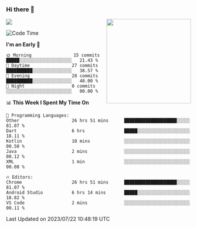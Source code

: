 ### Hi there 👋

![](https://metrics.lecoq.io/itaowu?template=classic&config.timezone=Asia%2FShanghai)
<img align='right' src="https://media.giphy.com/media/M9gbBd9nbDrOTu1Mqx/giphy.gif" width="230">

<!--START_SECTION:waka-->
![Code Time](http://img.shields.io/badge/Code%20Time-282%20hrs%2023%20mins-blue)

**I'm an Early 🐤** 

```text
🌞 Morning                15 commits          █████░░░░░░░░░░░░░░░░░░░░   21.43 % 
🌆 Daytime                27 commits          ██████████░░░░░░░░░░░░░░░   38.57 % 
🌃 Evening                28 commits          ██████████░░░░░░░░░░░░░░░   40.00 % 
🌙 Night                  0 commits           ░░░░░░░░░░░░░░░░░░░░░░░░░   00.00 % 
```


📊 **This Week I Spent My Time On** 

```text
💬 Programming Languages: 
Other                    26 hrs 51 mins      ████████████████████░░░░░   81.07 % 
Dart                     6 hrs               █████░░░░░░░░░░░░░░░░░░░░   18.11 % 
Kotlin                   10 mins             ░░░░░░░░░░░░░░░░░░░░░░░░░   00.50 % 
Java                     2 mins              ░░░░░░░░░░░░░░░░░░░░░░░░░   00.12 % 
XML                      1 min               ░░░░░░░░░░░░░░░░░░░░░░░░░   00.08 % 

🔥 Editors: 
Chrome                   26 hrs 51 mins      ████████████████████░░░░░   81.07 % 
Android Studio           6 hrs 14 mins       █████░░░░░░░░░░░░░░░░░░░░   18.82 % 
VS Code                  2 mins              ░░░░░░░░░░░░░░░░░░░░░░░░░   00.11 % 
```


 Last Updated on 2023/07/22 10:48:19 UTC
<!--END_SECTION:waka-->

<!--
**itaowu/itaowu** is a ✨ _special_ ✨ repository because its `README.md` (this file) appears on your GitHub profile.

Here are some ideas to get you started:

- 🔭 I’m currently working on ...
- 🌱 I’m currently learning ...
- 👯 I’m looking to collaborate on ...
- 🤔 I’m looking for help with ...
- 💬 Ask me about ...
- 📫 How to reach me: ...
- 😄 Pronouns: ...
- ⚡ Fun fact: ...
-->
